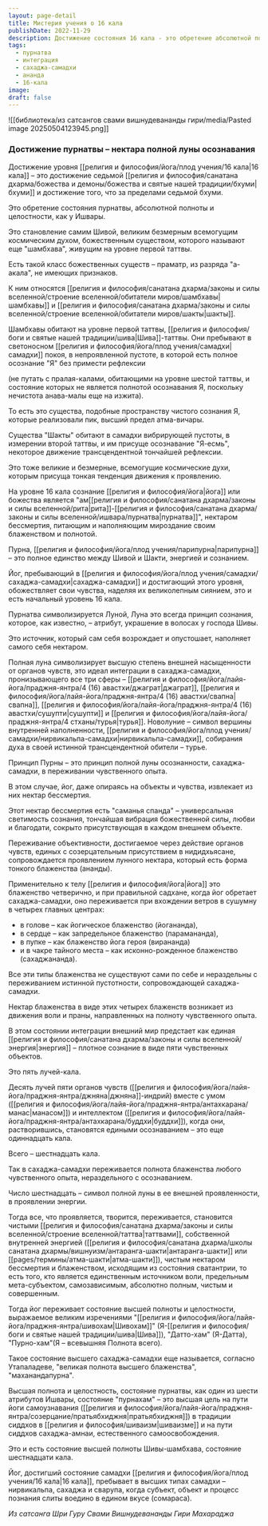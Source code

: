 ```yaml
---
layout: page-detail
title: Мистерия учения о 16 кала
publishDate: 2022-11-29
description: Достижение состояния 16 кала - это обретение абсолютной полноты (пурнатвы), когда йог становится подобен Шиве и переживает нектар блаженства в каждом чувственном опыте. Это высшая интеграция сознания и энергии, где внешнее и внутреннее сливаются, а все переживания становятся проявлением чистой ананды. Состояние пурнатвы - цель пути самоузнавания и естественного самоосвобождения.
tags:
  - пурнатва
  - интеграция
  - сахаджа-самадхи
  - ананда
  - 16-кала
image: 
draft: false
---
```

![[библиотека/из сатсангов свами вишнудевананды гири/media/Pasted image 20250504123945.png]]
### **Достижение пурнатвы – нектара полной луны осознавания** 

  
 Достижение уровня [[религия и философия/йога/плод учения/16 кала|16 кала]] – это достижение седьмой [[религия и философия/санатана дхарма/божества и демоны/божества и святые нашей традиции/бхуми|бхуми]] и достижение того, что за пределами седьмой бхуми.

 Это обретение состояния пурнатвы, абсолютной полноты и целостности, как у Ишвары.

 Это становление самим Шивой, великим безмерным всемогущим космическим духом, божественным существом, которого называют еще "шамбхава", живущим на уровне первой таттвы.

 Есть такой класс божественных существ – праматр, из разряда "а-акала", не имеющих признаков.

 К ним относятся [[религия и философия/санатана дхарма/законы и силы вселенной/строение вселенной/обитатели миров/шамбхавы|шамбхавы]] и [[религия и философия/санатана дхарма/законы и силы вселенной/строение вселенной/обитатели миров/шакты|шакты]].

 Шамбхавы обитают на уровне первой таттвы, [[религия и философия/боги и святые нашей традиции/шива|Шива]]-таттвы. Они пребывают в светоносном [[религия и философия/йога/плод учения/самадхи|самадхи]] покоя, в непроявленной пустоте, в которой есть полное осознание "Я" без примести рефлексии

 (не путать с пралая-калами, обитающими на уровне шестой таттвы, и состояние которых не является полнотой осознавания Я, поскольку нечистота анава-малы еще на изжита).

 То есть это существа, подобные пространству чистого сознания Я, которые реализовали пик, высший предел атма-вичары.

 Существа "Шакты" обитают в самадхи вибрирующей пустоты, в измерении второй таттвы, и им присуще осознавание "Я-есмь", некоторое движение трансцендентной тончайшей рефлексии.

 Это тоже великие и безмерные, всемогущие космические духи, которым присуща тонкая тенденция движения к проявлению. 

  
 На уровне 16 кала сознание [[религия и философия/йога|йога]] или божества является "ам[[религия и философия/санатана дхарма/законы и силы вселенной/рита|рита]]-[[религия и философия/санатана дхарма/законы и силы вселенной/ишвара/пурнатва|пурнатва]]", нектаром бессмертия, питающим и наполняющим мироздание своим блаженством и полнотой.

 Пурна, [[религия и философия/йога/плод учения/парипурна|парипурна]] – это полное единство между Шивой и Шакти, энергией и сознанием.

 Йог, пребывающий в [[религия и философия/йога/плод учения/самадхи/сахаджа-самадхи|сахаджа-самадхи]] и достигающий этого уровня, обожествляет свои чувства, наделяя их великолепным сиянием, это и есть начальный уровень 16 кала.

 Пурнатва символизируется Луной, Луна это всегда принцип сознания, которое, как известно, – атрибут, украшение в волосах у господа Шивы.

 Это источник, который сам себя возрождает и опустошает, наполняет самого себя нектаром.

 Полная луна символизирует высшую степень внешней насыщенности от органов чувств, это идеал интеграции в сахаджа-самадхи, пронизывающего все три сферы – [[религия и философия/йога/лайя-йога/праджня-янтра/4 (16) авастхи/джаграт|джаграт]], [[религия и философия/йога/лайя-йога/праджня-янтра/4 (16) авастхи/свапна|свапна]], [[религия и философия/йога/лайя-йога/праджня-янтра/4 (16) авастхи/сушупти|сушупти]] и [[религия и философия/йога/лайя-йога/праджня-янтра/4 стханы/турья|турья]]. Новолуние – символ вершины внутренней наполненности, [[религия и философия/йога/плод учения/самадхи/нирвикальпа-самадхи|нирвикальпа-самадхи]], собирания духа в своей истинной трансцендентной обители – турье.

 Принцип Пурны – это принцип полной луны осознанности, сахаджа-самадхи, в переживании чувственного опыта.

 В этом случае, йог, даже опираясь на объекты и чувства, извлекает из них нектар бессмертия.

 Этот нектар бессмертия есть "саманья спанда" – универсальная светимость сознания, тончайшая вибрация божественной силы, любви и благодати, сокрыто присутствующая в каждом внешнем объекте.

 Переживание объективности, достигаемое через действие органов чувств, единых с созерцательным присутствием в нидидхьясане, сопровождается проявлением лунного нектара, который есть форма тонкого блаженства (ананды).

 Применительно к телу [[религия и философия/йога|йога]] это блаженство четверично, и при правильной садхане, когда йог обретает сахаджа-самадхи, оно переживается при вхождении ветров в сушумну в четырех главных центрах:

* в голове – как йогическое блаженство (йогананда),
* в сердце – как запредельное блаженство (парамананда),
* в пупке – как блаженство йога героя (вирананда)
* и в чакре тайного места – как исконно-рожденное блаженство (сахаджананда).

 Все эти типы блаженства не существуют сами по себе и нераздельны с переживанием истинной пустотности, сопровождающей сахаджа- самадхи.

 Нектар блаженства в виде этих четырех блаженств возникает из движения воли и праны, направленных на полноту чувственного опыта.

 В этом состоянии интеграции внешний мир предстает как единая [[религия и философия/санатана дхарма/законы и силы вселенной/энергия|энергия]] – плотное сознание в виде пяти чувственных объектов.

 Это пять лучей-кала.

 Десять лучей пяти органов чувств ([[религия и философия/йога/лайя-йога/праджня-янтра/джняна|джняна]]-индрий) вместе с умом ([[религия и философия/йога/лайя-йога/праджня-янтра/антахкарана/манас|манасом]]) и интеллектом ([[религия и философия/йога/лайя-йога/праджня-янтра/антахкарана/буддхи|буддхи]]), когда они, растворившись, становятся едиными осознаванием – это еще одиннадцать кала. 

 Всего – шестнадцать кала.

 Так в сахаджа-самадхи переживается полнота блаженства любого чувственного опыта, нераздельного с осознаванием.

 Число шестнадцать – символ полной луны в ее внешней проявленности, в проявлении энергии.

 Тогда все, что проявляется, творится, переживается, становится чистыми [[религия и философия/санатана дхарма/законы и силы вселенной/строение вселенной/таттва|таттвами]], собственной внутренней энергией ([[религия и философия/санатана дхарма/школы санатана дхармы/вишнуизм/антаранга-шакти|антаранга-шакти]] или [[pages/термины/атма-шакти|атма-шакти]]), чистым нектаром бессмертия и блаженством, исходящим из состояния сватантрии, то есть того, кто является единственным источником воли, предельным мета-субъектом, самозависимым, абсолютно полным, чистым и совершенным.

 Тогда йог переживает состояние высшей полноты и целостности, выражаемое великим изречениями "[[религия и философия/йога/лайя-йога/праджня-янтра/шивохам|Шивохам]]" (Я-[[религия и философия/боги и святые нашей традиции/шива|Шива]]), "Датто-хам" (Я-Датта), "Пурно-хам"(Я – всевышняя Полнота всего).

 Такое состояние высшего сахаджа-самадхи еще называется, согласно Утапаладеве, "великая полнота высшего блаженства", "маханандапурна". 

 Высшая полнота и целостность, состояние пурнатвы, как один из шести атрибутов Ишвары, состояние "пурнахам" – это высшая цель на пути йоги самоузнавания ([[религия и философия/йога/лайя-йога/праджня-янтра/созерцание/пратьябхиджня|пратьябхиджня]]) в традиции сиддхов в [[религия и философия/шиваизм|шиваизме]] и на пути сиддхов сахаджа-амнаи, естественного самоосвобождения.

 Это и есть состояние высшей полноты Шивы-шамбхава, состояние шестнадцати кала.

 Йог, достигший состояние самадхи [[религия и философия/йога/плод учения/16 кала|16 кала]], пребывает в высших типах самадхи – нирвикальпа, сахаджа и сварупа, когда субъект, объект и процесс познания слиты воедино в едином вкусе (сомараса).

*Из сатсанга Шри Гуру Свами Вишнудевананды Гири Махараджа*